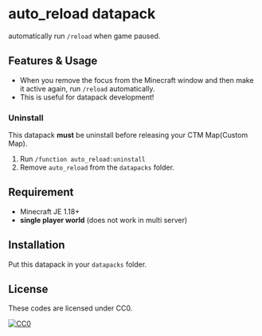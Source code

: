 auto_reload datapack
==

automatically run `/reload` when game paused.

## Features & Usage

- When you remove the focus from the Minecraft window and then make it active again, run `/reload` automatically.
- This is useful for datapack development!

### Uninstall

This datapack **must** be uninstall before releasing your CTM Map(Custom Map).
1. Run `/function auto_reload:uninstall`
1. Remove `auto_reload` from the `datapacks` folder.

## Requirement

- Minecraft JE 1.18+
- **single player world** (does not work in multi server)

## Installation

Put this datapack in your `datapacks` folder.

## License

These codes are licensed under CC0.

[![CC0](http://i.creativecommons.org/p/zero/1.0/88x31.png "CC0")](https://creativecommons.org/publicdomain/zero/1.0/deed)
